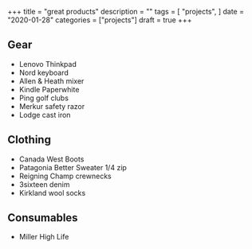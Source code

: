 +++
title = "great products"
description = ""
tags = [
    "projects",
]
date = "2020-01-28"
categories = ["projects"]
draft = true
+++

## Gear
- Lenovo Thinkpad
- Nord keyboard
- Allen & Heath mixer
- Kindle Paperwhite
- Ping golf clubs
- Merkur safety razor
- Lodge cast iron

## Clothing
- Canada West Boots
- Patagonia Better Sweater 1/4 zip
- Reigning Champ crewnecks
- 3sixteen denim
- Kirkland wool socks

## Consumables
- Miller High Life


